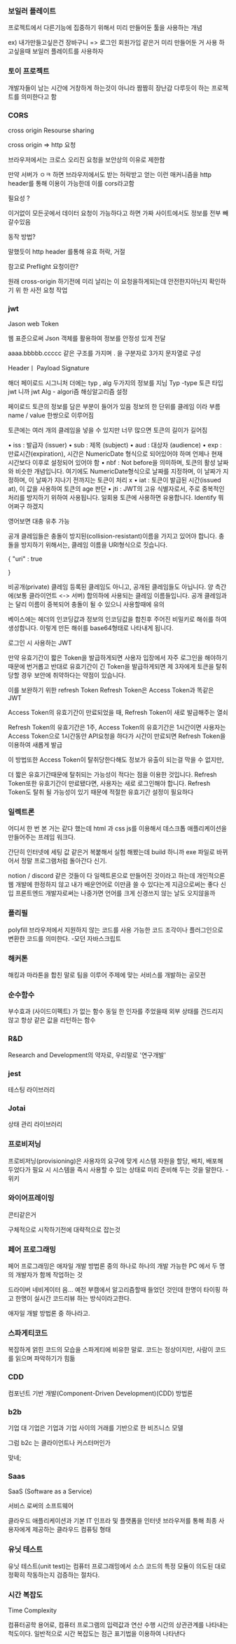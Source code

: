 ### 보일러 플레이트

프로젝트에서 다른기능에 집중하기 위해서 미리 만들어둔 툴을 사용하는 개념

ex) 내가만들고싶은건 장바구니 => 로그인 회원가입 같은거 미리 만들어둔 거 사용 하고싶을때 보일러 플레이트를 사용하자

### 토이 프로젝트

개발자들이 남는 시간에 거창하게 하는것이 아니라 짬짬히 장난감 다루듯이 하는 프로젝트를 의미한다고 함

### CORS

cross origin Resourse sharing

cross origin => http 요청

브라우저에서는 크로스 오리진 요청을 보안상의 이유로 제한함

만약 서버가 ㅇㅋ 하면 브라우저에서도 받는 허락받고 얻는 이런 매커니즘을 http header를 통해 이용이 가능한데 이를
cors라고함

필요성 ?

이거없이 모든곳에서 데이터 요청이 가능하다고 하면 가짜 사이트에서도 정보를 전부 빼갈수있음

동작 방법?

말했듯이 http header 를통해 유효 허락, 거절

참고로 Preflight 요청이란?

원래 cross-origin 하기전에 미리 날리는 이 요청을하게되는데 안전한지아닌지 확인하기 위 한 사전 요청 작업

### jwt

Jason web Token

웹 표준으로써
Json 객체를 활용하여 정보를 안정성 있게 전달

aaaa.bbbbb.ccccc 같은 구조를 가지며
. 을 구분자로 3가지 문자열로 구성

Headerㅣ
Payload
Signature

해더 페이로드 시그니처
더에는 typ , alg 두가지의 정보를 지님
Typ -type 토큰 타입 jwt 니까 jwt
Alg - algori즘 해싱알고리즘 설정

페이로드 토큰의 정보를 담은 부분이 들어가 있음
정보의 한 단위를 클레임 이라 부름 name / value 한쌍으로 이루어짐

토큰에는 여러 개의 클레임을 넣을 수 있지만 너무 많으면 토큰의 길이가 길어짐

• iss : 발급자 (issuer)
• sub : 제목 (subject)
• aud : 대상자 (audience)
• exp : 만료시간(expiration), 시간은 NumericDate 형식으로 되어있어야 하며 언제나 현재 시간보다 이후로 설정되어 있어야 함
• nbf : Not before을 의미하며, 토큰의 활성 날짜와 비슷한 개념입니다. 여기에도 NumericDate형식으로 날짜를 지정하며, 이 날짜가 지정하며, 이 날짜가 지나기 전까지는 토큰이 처리 x
• iat : 토큰이 발급된 시간(issued at), 이 값을 사용하여 토큰의 age 판단
• jti : JWT의 고유 식별자로서, 주로 중복적인 처리를 방지하기 위하여 사용됩니다. 일회용 토큰에 사용하면 유용합니다. Identify 뭐어쩌구 하겠지

영어보면 대충 유추 가능

공개 클레임들은 충돌이 방지된(collision-resistant)이름을 가지고 있어야 합니다. 충돌을 방지하기 위해서는, 클레임 이름을 URI형식으로 짓습니다.

{
"uri" : true

}

비공개(private) 클레임 등록된 클레임도 아니고, 공개된 클레임들도 아닙니다. 양 측간에(보통 클라이언트 <-> 서버) 합의하에 사용되는 클레임 이름들입니다. 공개 클레임과는 달리 이름이 중복되어 충돌이 될 수 있으니 사용할때에 유의

베이스에는
헤더의 인코딩값과 정보의 인코딩값을 합친후 주어진 비밀키로 해쉬를 하여 생성합니다. 이렇게 만든 해쉬를 base64형태로 나타내게 됩니다.

로그인 시 사용하는 JWT

만약 유효기간이 짧은 Token을 발급하게되면 사용자 입장에서 자주 로그인을 해야하기 때문에 번거롭고 반대로 유효기간이 긴 Token을 발급하게되면 제 3자에게 토큰을 탈취당할 경우 보안에 취약하다는 약점이 있습니다.

이를 보완하기 위한 refresh Token
Refresh Token은 Access Token과 똑같은 JWT

Access Token의 유효기간이 만료되었을 때, Refresh Token이 새로 발급해주는 열쇠

Refresh Token의 유효기간은 1주, Access Token의 유효기간은 1시간이면 사용자는 Access Token으로 1시간동안 API요청을 하다가 시간이 만료되면 Refresh Token을 이용하여 새롭게 발급

이 방법또한 Access Token이 탈취당한다해도 정보가 유출이 되는걸 막을 수 없지만,

더 짧은 유효기간때문에 탈취되는 가능성이 적다는 점을 이용한 것입니다. Refresh Token또한 유효기간이 만료됐다면, 사용자는 새로 로그인해야 합니다. Refresh Token도 탈취 될 가능성이 있기 때문에 적절한 유효기간 설정이 필요하다

### 일렉트론

어디서 한 번 본 거는 같다 했는데
html 과 css js를 이용해서 데스크톱 애플리케이션을 만들어주는 프레임 워크다.

간단히 인터넷에 세팅 값 같은거 복붙해서 실험 해봤는데 build 하니까 exe 파일로 바뀌어서 정말 프로그램처럼 돌아간다 신기.

notion / discord 같은 것들이 다 일렉트론으로 만들어진 것이라고 하는데 개인적으론 웹 개발에 한정하지 않고 내가 배운언어로 이만큼 쓸 수 있다는게 지금으로써는 좋다 신입 프론트엔드 개발자로써는 나중가면 언어를 크게 신경쓰지 않는 날도 오지않을까

### 폴리필

polyfill
브라우저에서 지원하지 않는 코드를 사용 가능한 코드 조각이나 플러그인으로 변환한 코드를 의미한다. -모던 자바스크립트

### 해커톤

해킹과 마라톤을 합친 말로 팀을 이루어 주제에 맞는 서비스를 개발하는 공모전

### 순수함수

부수효과 (사이드이펙트) 가 없는 함수 동일 한 인자를 주었을때 외부 상태를 건드리지 않고 항상 같은 값을 리턴하는 함수

### R&D

Research and Development의 약자로, 우리말로 '연구개발'

### jest

테스팅 라이브러리

### Jotai

상태 관리 라이브러리

### 프로비저닝

프로비저닝(provisioning)은 사용자의 요구에 맞게 시스템 자원을 할당, 배치, 배포해 두었다가 필요 시 시스템을 즉시 사용할 수 있는 상태로 미리 준비해 두는 것을 말한다. -위키

### 와이어프레이밍

콘티같은거

구체적으로 시작하기전에 대략적으로 잡는것

### 페어 프로그래밍

페어 프로그래밍은 애자일 개발 방법론 중의 하나로 하나의 개발 가능한 PC 에서 두 명의 개발자가 함께 작업하는 것

드라이버 네비게이터 음... 예전 부캠에서 알고리즘할때 들었던 것인데 한명이 타이핑 하고 한명이 실시간 코드리뷰 하는 방식이라고한다.

애자일 개발 방법론 중 하나라고.

### 스파게티코드

복잡하게 얽힌 코드의 모습을
스파게티에 비유한 말로. 코드는 정상이지만, 사람이 코드를 읽으며 파악하기가 힘듦

### CDD

컴포넌트 기반 개발(Component-Driven Development)(CDD) 방법론

### b2b

기업 대 기업은 기업과 기업 사이의 거래를 기반으로 한 비즈니스 모델

그럼 b2c 는 클라이언트나 커스터머인가

맞네;

### Saas

SaaS (Software as a Service)

서비스 로써의 소프트웨어

클라우드 애플리케이션과 기본 IT 인프라 및 플랫폼을 인터넷 브라우저를 통해 최종 사용자에게 제공하는 클라우드 컴퓨팅 형태

### 유닛 테스트

유닛 테스트(unit test)는 컴퓨터 프로그래밍에서 소스 코드의 특정 모듈이 의도된 대로 정확히 작동하는지 검증하는 절차다.

### 시간 복잡도

Time Complexity

컴퓨터공학 용어로, 컴퓨터 프로그램의 입력값과 연산 수행 시간의 상관관계를 나타내는 척도이다. 일반적으로 시간 복잡도는 점근 표기법을 이용하여 나타낸다
